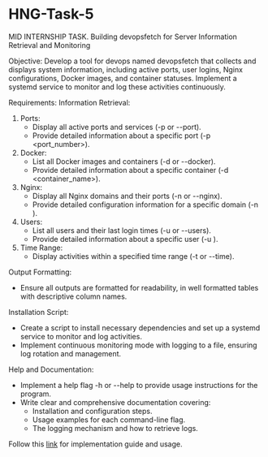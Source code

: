 # HNG-Task-5

MID INTERNSHIP TASK. 
Building devopsfetch for Server Information Retrieval and Monitoring

Objective: Develop a tool for devops named devopsfetch that collects and displays system information, including active ports, user logins, Nginx configurations, Docker images, and container statuses. Implement a systemd service to monitor and log these activities continuously.

Requirements:
Information Retrieval:
1. Ports:
   - Display all active ports and services (-p or --port).
   - Provide detailed information about a specific port (-p <port_number>).
2. Docker:
   - List all Docker images and containers (-d or --docker).
   - Provide detailed information about a specific container (-d <container_name>).
3. Nginx:
   - Display all Nginx domains and their ports (-n or --nginx).
   - Provide detailed configuration information for a specific domain (-n <domain>).
4. Users:
   - List all users and their last login times (-u or --users).
   - Provide detailed information about a specific user (-u <username>).
5. Time Range:
   - Display activities within a specified time range (-t or --time).

Output Formatting:
- Ensure all outputs are formatted for readability, in well formatted tables with descriptive column names.

Installation Script:
- Create a script to install necessary dependencies and set up a systemd service to monitor and log activities.
- Implement continuous monitoring mode with logging to a file, ensuring log rotation and management.

Help and Documentation:
- Implement a help flag -h or --help to provide usage instructions for the program.
- Write clear and comprehensive documentation covering:
  - Installation and configuration steps.
  - Usage examples for each command-line flag.
  - The logging mechanism and how to retrieve logs.

Follow this [link](https://dev.to/efosa-dev/mid-internship-task-building-devopsfetch-for-server-information-retrieval-and-monitoring-2bj2) for implementation guide and usage.
